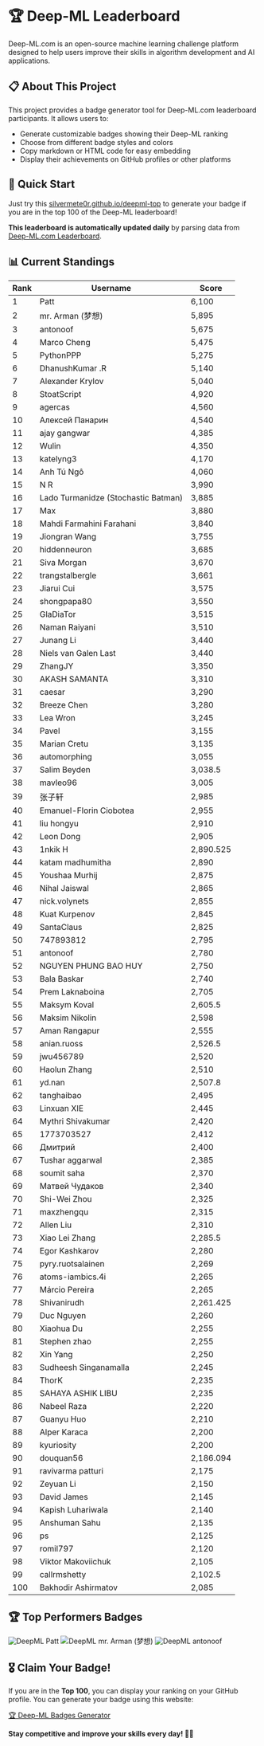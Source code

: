 # 🏆 Deep-ML Leaderboard

Deep-ML.com is an open-source machine learning challenge platform designed to help users improve their skills in algorithm development and AI applications.  

## 📋 About This Project

This project provides a badge generator tool for Deep-ML.com leaderboard participants. It allows users to:
- Generate customizable badges showing their Deep-ML ranking
- Choose from different badge styles and colors
- Copy markdown or HTML code for easy embedding
- Display their achievements on GitHub profiles or other platforms

## 🚀 Quick Start

Just try this [silvermete0r.github.io/deepml-top](https://silvermete0r.github.io/deepml-top) to generate your badge if you are in the top 100 of the Deep-ML leaderboard!

**This leaderboard is automatically updated daily** by parsing data from [Deep-ML.com Leaderboard](https://www.deep-ml.com/leaderboard).  

## 📊 Current Standings  

<!-- LEADERBOARD_START -->
| Rank | Username | Score |
|------|---------|-------|
| 1 | Patt | 6,100 |
| 2 | mr. Arman (梦想) | 5,895 |
| 3 | antonoof | 5,675 |
| 4 | Marco Cheng | 5,475 |
| 5 | PythonPPP | 5,275 |
| 6 | DhanushKumar .R | 5,140 |
| 7 | Alexander Krylov | 5,040 |
| 8 | StoatScript | 4,920 |
| 9 | agercas | 4,560 |
| 10 | Алексей Панарин | 4,540 |
| 11 | ajay gangwar | 4,385 |
| 12 | Wulin | 4,350 |
| 13 | katelyng3 | 4,170 |
| 14 | Anh Tú Ngô | 4,060 |
| 15 | N R | 3,990 |
| 16 | Lado Turmanidze (Stochastic Batman) | 3,885 |
| 17 | Max | 3,880 |
| 18 | Mahdi Farmahini Farahani | 3,840 |
| 19 | Jiongran Wang | 3,755 |
| 20 | hiddenneuron | 3,685 |
| 21 | Siva Morgan | 3,670 |
| 22 | trangstalbergle | 3,661 |
| 23 | Jiarui Cui | 3,575 |
| 24 | shongpapa80 | 3,550 |
| 25 | GlaDiaTor | 3,515 |
| 26 | Naman Raiyani | 3,510 |
| 27 | Junang Li | 3,440 |
| 28 | Niels van Galen Last | 3,440 |
| 29 | ZhangJY | 3,350 |
| 30 | AKASH SAMANTA | 3,310 |
| 31 | caesar | 3,290 |
| 32 | Breeze Chen | 3,280 |
| 33 | Lea Wron | 3,245 |
| 34 | Pavel | 3,155 |
| 35 | Marian Cretu | 3,135 |
| 36 | automorphing | 3,055 |
| 37 | Salim Beyden | 3,038.5 |
| 38 | mavleo96 | 3,005 |
| 39 | 张子轩 | 2,985 |
| 40 | Emanuel-Florin Ciobotea | 2,955 |
| 41 | liu hongyu | 2,910 |
| 42 | Leon Dong | 2,905 |
| 43 | 1nkik H | 2,890.525 |
| 44 | katam madhumitha | 2,890 |
| 45 | Youshaa Murhij | 2,875 |
| 46 | Nihal Jaiswal | 2,865 |
| 47 | nick.volynets | 2,855 |
| 48 | Kuat Kurpenov | 2,845 |
| 49 | SantaClaus | 2,825 |
| 50 | 747893812 | 2,795 |
| 51 | antonoof | 2,780 |
| 52 | NGUYEN PHUNG BAO HUY | 2,750 |
| 53 | Bala Baskar | 2,740 |
| 54 | Prem Laknaboina | 2,705 |
| 55 | Maksym Koval | 2,605.5 |
| 56 | Maksim Nikolin | 2,598 |
| 57 | Aman Rangapur | 2,555 |
| 58 | anian.ruoss | 2,526.5 |
| 59 | jwu456789 | 2,520 |
| 60 | Haolun Zhang | 2,510 |
| 61 | yd.nan | 2,507.8 |
| 62 | tanghaibao | 2,495 |
| 63 | Linxuan XIE | 2,445 |
| 64 | Mythri Shivakumar | 2,420 |
| 65 | 1773703527 | 2,412 |
| 66 | Дмитрий | 2,400 |
| 67 | Tushar aggarwal | 2,385 |
| 68 | soumit saha | 2,370 |
| 69 | Матвей Чудаков | 2,340 |
| 70 | Shi-Wei Zhou | 2,325 |
| 71 | maxzhengqu | 2,315 |
| 72 | Allen Liu | 2,310 |
| 73 | Xiao Lei Zhang | 2,285.5 |
| 74 | Egor Kashkarov | 2,280 |
| 75 | pyry.ruotsalainen | 2,269 |
| 76 | atoms-iambics.4i | 2,265 |
| 77 | Márcio Pereira | 2,265 |
| 78 | Shivanirudh | 2,261.425 |
| 79 | Duc Nguyen | 2,260 |
| 80 | Xiaohua Du | 2,255 |
| 81 | Stephen zhao | 2,255 |
| 82 | Xin Yang | 2,250 |
| 83 | Sudheesh Singanamalla | 2,245 |
| 84 | ThorK | 2,235 |
| 85 | SAHAYA ASHIK LIBU | 2,235 |
| 86 | Nabeel Raza | 2,220 |
| 87 | Guanyu Huo | 2,210 |
| 88 | Alper Karaca | 2,200 |
| 89 | kyuriosity | 2,200 |
| 90 | douquan56 | 2,186.094 |
| 91 | ravivarma patturi | 2,175 |
| 92 | Zeyuan Li | 2,150 |
| 93 | David James | 2,145 |
| 94 | Kapish Luhariwala | 2,140 |
| 95 | Anshuman Sahu | 2,135 |
| 96 | ps | 2,125 |
| 97 | romil797 | 2,120 |
| 98 | Viktor Makoviichuk | 2,105 |
| 99 | callrmshetty | 2,102.5 |
| 100 | Bakhodir Ashirmatov | 2,085 |
<!-- LEADERBOARD_END -->

## 🏆 Top Performers Badges

<!-- BADGES_START -->
![DeepML Patt](https://img.shields.io/badge/dynamic/json?url=https%3A%2F%2Fraw.githubusercontent.com%2Fsilvermete0r%2Fdeepml-top%2Fmain%2Fbadges.json&query=%24.4b6dd077a50c0d50b43cc8120a91ccd7.label&prefix=Rank%20&style=for-the-badge&label=%F0%9F%9A%80%20DeepML&color=blue&link=https%3A%2F%2Fwww.deep-ml.com%2Fleaderboard)
![DeepML mr. Arman (梦想)](https://img.shields.io/badge/dynamic/json?url=https%3A%2F%2Fraw.githubusercontent.com%2Fsilvermete0r%2Fdeepml-top%2Fmain%2Fbadges.json&query=%24.1247b1b5b9cd95e98d7ff7438207406f.label&prefix=Rank%20&style=for-the-badge&label=%F0%9F%9A%80%20DeepML&color=blue&link=https%3A%2F%2Fwww.deep-ml.com%2Fleaderboard)
![DeepML antonoof](https://img.shields.io/badge/dynamic/json?url=https%3A%2F%2Fraw.githubusercontent.com%2Fsilvermete0r%2Fdeepml-top%2Fmain%2Fbadges.json&query=%24.45f9607a6e1850d180a9c15bb6bbf5b0.label&prefix=Rank%20&style=for-the-badge&label=%F0%9F%9A%80%20DeepML&color=blue&link=https%3A%2F%2Fwww.deep-ml.com%2Fleaderboard)
<!-- BADGES_END -->

## 🎖 Claim Your Badge!  

If you are in the **Top 100**, you can display your ranking on your GitHub profile. You can generate your badge using this website:

[🏆 Deep-ML Badges Generator](https://silvermete0r.github.io/deepml-top/)

**Stay competitive and improve your skills every day! 🚀🔥**
